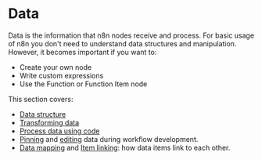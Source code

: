 # Data

Data is the information that n8n nodes receive and process. For basic usage of n8n you don't need to understand data structures and manipulation. However, it becomes important if you want to:

 - Create your own node
 - Write custom expressions
 - Use the Function or Function Item node

This section covers: 

* [Data structure](/data/data-structure/)
* [Transforming data](/data/transforming-data/)
* [Process data using code](/data/code/)
* [Pinning](/data/data-pinning/) and [editing](/data/data-editing/) data during workflow development.
* [Data mapping](/data/data-mapping/data-mapping/) and [Item linking](/data/data-mapping/data-item-linking/): how data items link to each other.
